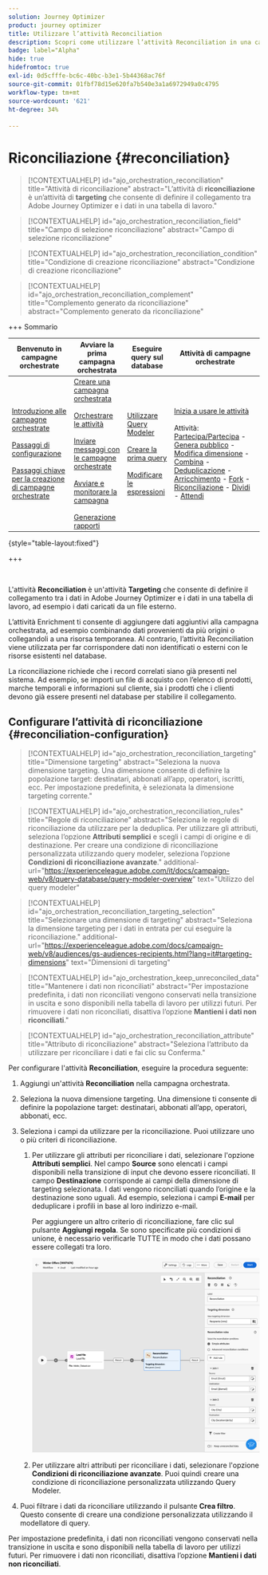 ```yaml
---
solution: Journey Optimizer
product: journey optimizer
title: Utilizzare l’attività Reconciliation
description: Scopri come utilizzare l’attività Reconciliation in una campagna orchestrata
badge: label="Alpha"
hide: true
hidefromtoc: true
exl-id: 0d5cfffe-bc6c-40bc-b3e1-5b44368ac76f
source-git-commit: 01fbf78d15e620fa7b540e3a1a6972949a0c4795
workflow-type: tm+mt
source-wordcount: '621'
ht-degree: 34%

---
```


# Riconciliazione {#reconciliation}

>[!CONTEXTUALHELP]
>id="ajo_orchestration_reconciliation"
>title="Attività di riconciliazione"
>abstract="L’attività di **riconciliazione** è un’attività di **targeting** che consente di definire il collegamento tra Adobe Journey Optimizer e i dati in una tabella di lavoro."

>[!CONTEXTUALHELP]
>id="ajo_orchestration_reconciliation_field"
>title="Campo di selezione riconciliazione"
>abstract="Campo di selezione riconciliazione"

>[!CONTEXTUALHELP]
>id="ajo_orchestration_reconciliation_condition"
>title="Condizione di creazione riconciliazione"
>abstract="Condizione di creazione riconciliazione"

>[!CONTEXTUALHELP]
>id="ajo_orchestration_reconciliation_complement"
>title="Complemento generato da riconciliazione"
>abstract="Complemento generato da riconciliazione"

+++ Sommario

| Benvenuto in campagne orchestrate | Avviare la prima campagna orchestrata | Eseguire query sul database | Attività di campagne orchestrate |
|---|---|---|---|
| [Introduzione alle campagne orchestrate](../gs-orchestrated-campaigns.md)<br/><br/>[Passaggi di configurazione](../configuration-steps.md)<br/><br/>[Passaggi chiave per la creazione di campagne orchestrate](../gs-campaign-creation.md) | [Creare una campagna orchestrata](../create-orchestrated-campaign.md)<br/><br/>[Orchestrare le attività](../orchestrate-activities.md)<br/><br/>[Inviare messaggi con le campagne orchestrate](../send-messages.md)<br/><br/>[Avviare e monitorare la campagna](../start-monitor-campaigns.md)<br/><br/>[Generazione rapporti](../reporting-campaigns.md) | [Utilizzare Query Modeler](../orchestrated-query-modeler.md)<br/><br/>[Creare la prima query](../build-query.md)<br/><br/>[Modificare le espressioni](../edit-expressions.md) | [Inizia a usare le attività](about-activities.md)<br/><br/>Attività:<br/>[Partecipa/Partecipa](and-join.md) - [Genera pubblico](build-audience.md) - [Modifica dimensione](change-dimension.md) - [Combina](combine.md) - [Deduplicazione](deduplication.md) - [Arricchimento](enrichment.md) - [Fork](fork.md) - [Riconciliazione](reconciliation.md) - [Dividi](split.md) - [Attendi](wait.md) |

{style="table-layout:fixed"}

+++

<br/>

L&#39;attività **Reconciliation** è un&#39;attività **Targeting** che consente di definire il collegamento tra i dati in Adobe Journey Optimizer e i dati in una tabella di lavoro, ad esempio i dati caricati da un file esterno.

L’attività Enrichment ti consente di aggiungere dati aggiuntivi alla campagna orchestrata, ad esempio combinando dati provenienti da più origini o collegandoli a una risorsa temporanea. Al contrario, l’attività Reconciliation viene utilizzata per far corrispondere dati non identificati o esterni con le risorse esistenti nel database.

La riconciliazione richiede che i record correlati siano già presenti nel sistema. Ad esempio, se importi un file di acquisto con l’elenco di prodotti, marche temporali e informazioni sul cliente, sia i prodotti che i clienti devono già essere presenti nel database per stabilire il collegamento.

## Configurare l’attività di riconciliazione {#reconciliation-configuration}

>[!CONTEXTUALHELP]
>id="ajo_orchestration_reconciliation_targeting"
>title="Dimensione targeting"
>abstract="Seleziona la nuova dimensione targeting. Una dimensione consente di definire la popolazione target: destinatari, abbonati all’app, operatori, iscritti, ecc. Per impostazione predefinita, è selezionata la dimensione targeting corrente."

>[!CONTEXTUALHELP]
>id="ajo_orchestration_reconciliation_rules"
>title="Regole di riconciliazione"
>abstract="Seleziona le regole di riconciliazione da utilizzare per la deduplica. Per utilizzare gli attributi, seleziona l’opzione **Attributi semplici** e scegli i campi di origine e di destinazione. Per creare una condizione di riconciliazione personalizzata utilizzando query modeler, seleziona l’opzione **Condizioni di riconciliazione avanzate**."
>additional-url="https://experienceleague.adobe.com/it/docs/campaign-web/v8/query-database/query-modeler-overview" text="Utilizzo del query modeler"

>[!CONTEXTUALHELP]
>id="ajo_orchestration_reconciliation_targeting_selection"
>title="Selezionare una dimensione di targeting"
>abstract="Seleziona la dimensione targeting per i dati in entrata per cui eseguire la riconciliazione."
>additional-url="https://experienceleague.adobe.com/docs/campaign-web/v8/audiences/gs-audiences-recipients.html?lang=it#targeting-dimensions" text="Dimensioni di targeting"

>[!CONTEXTUALHELP]
>id="ajo_orchestration_keep_unreconciled_data"
>title="Mantenere i dati non riconciliati"
>abstract="Per impostazione predefinita, i dati non riconciliati vengono conservati nella transizione in uscita e sono disponibili nella tabella di lavoro per utilizzi futuri. Per rimuovere i dati non riconciliati, disattiva l’opzione **Mantieni i dati non riconciliati**."

>[!CONTEXTUALHELP]
>id="ajo_orchestration_reconciliation_attribute"
>title="Attributo di riconciliazione"
>abstract="Seleziona l’attributo da utilizzare per riconciliare i dati e fai clic su Conferma."

Per configurare l&#39;attività **Reconciliation**, eseguire la procedura seguente:

1. Aggiungi un&#39;attività **Reconciliation** nella campagna orchestrata.

1. Seleziona la nuova dimensione targeting. Una dimensione ti consente di definire la popolazione target: destinatari, abbonati all’app, operatori, abbonati, ecc.

1. Seleziona i campi da utilizzare per la riconciliazione. Puoi utilizzare uno o più criteri di riconciliazione.

   1. Per utilizzare gli attributi per riconciliare i dati, selezionare l&#39;opzione **Attributi semplici**. Nel campo **Source** sono elencati i campi disponibili nella transizione di input che devono essere riconciliati. Il campo **Destinazione** corrisponde ai campi della dimensione di targeting selezionata. I dati vengono riconciliati quando l’origine e la destinazione sono uguali. Ad esempio, seleziona i campi **E-mail** per deduplicare i profili in base al loro indirizzo e-mail.

      Per aggiungere un altro criterio di riconciliazione, fare clic sul pulsante **Aggiungi regola**. Se sono specificate più condizioni di unione, è necessario verificarle TUTTE in modo che i dati possano essere collegati tra loro.

      ![](../assets/workflow-reconciliation-criteria.png)

   1. Per utilizzare altri attributi per riconciliare i dati, selezionare l&#39;opzione **Condizioni di riconciliazione avanzate**. Puoi quindi creare una condizione di riconciliazione personalizzata utilizzando Query Modeler.

1. Puoi filtrare i dati da riconciliare utilizzando il pulsante **Crea filtro**. Questo consente di creare una condizione personalizzata utilizzando il modellatore di query.

Per impostazione predefinita, i dati non riconciliati vengono conservati nella transizione in uscita e sono disponibili nella tabella di lavoro per utilizzi futuri. Per rimuovere i dati non riconciliati, disattiva l’opzione **Mantieni i dati non riconciliati**.
